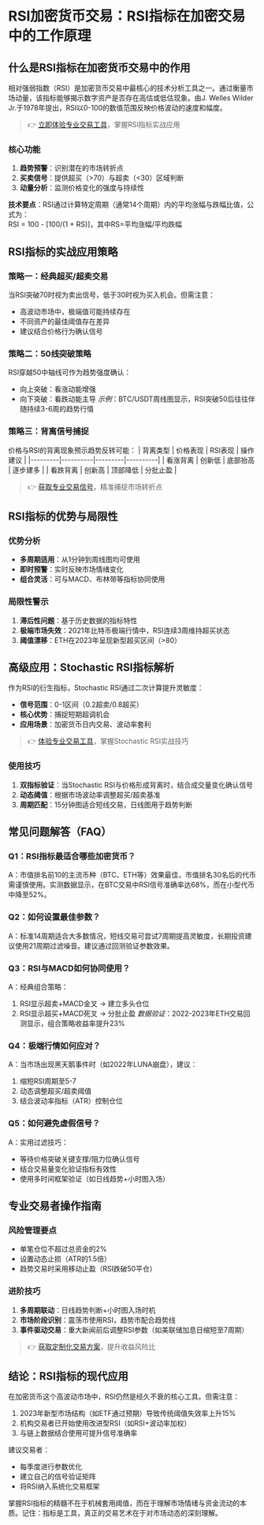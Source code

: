 # RSI加密货币交易：RSI指标在加密交易中的工作原理

## 什么是RSI指标在加密货币交易中的作用

相对强弱指数（RSI）是加密货币交易中最核心的技术分析工具之一。通过衡量市场动量，该指标能够揭示数字资产是否存在高估或低估现象。由J. Welles Wilder Jr.于1978年提出，RSI以0-100的数值范围反映价格波动的速度和幅度。

> 👉 [立即体验专业交易工具](https://bit.ly/okx_welcome)，掌握RSI指标实战应用

### 核心功能
1. **趋势预警**：识别潜在的市场转折点
2. **买卖信号**：提供超买（>70）与超卖（<30）区域判断
3. **动量分析**：监测价格变化的强度与持续性

**技术要点**：RSI通过计算特定周期（通常14个周期）内的平均涨幅与跌幅比值，公式为：  
RSI = 100 - [100/(1 + RS)]，其中RS=平均涨幅/平均跌幅

## RSI指标的实战应用策略

### 策略一：经典超买/超卖交易
当RSI突破70时视为卖出信号，低于30时视为买入机会。但需注意：
- 高波动市场中，极端值可能持续存在
- 不同资产的最佳阈值存在差异
- 建议结合价格行为确认信号

### 策略二：50线突破策略
RSI穿越50中轴线可作为趋势强度确认：
- 向上突破：看涨动能增强
- 向下突破：看跌动能主导
*示例*：BTC/USDT周线图显示，RSI突破50后往往伴随持续3-6周的趋势行情

### 策略三：背离信号捕捉
价格与RSI的背离现象预示趋势反转可能：
| 背离类型 | 价格表现 | RSI表现 | 操作建议 |
|---------|----------|---------|----------|
| 看涨背离 | 创新低 | 底部抬高 | 逐步建多 |
| 看跌背离 | 创新高 | 顶部降低 | 分批止盈 |

> 👉 [获取专业交易信号](https://bit.ly/okx_welcome)，精准捕捉市场转折点

## RSI指标的优势与局限性

### 优势分析
- **多周期适用**：从1分钟到周线图均可使用
- **即时预警**：实时反映市场情绪变化
- **组合灵活**：可与MACD、布林带等指标协同使用

### 局限性警示
1. **滞后性问题**：基于历史数据的指标特性
2. **极端市场失效**：2021年比特币极端行情中，RSI连续3周维持超买状态
3. **阈值漂移**：ETH在2023年呈现新型超买区间（>80）

## 高级应用：Stochastic RSI指标解析

作为RSI的衍生指标，Stochastic RSI通过二次计算提升灵敏度：
- **信号范围**：0-1区间（0.2超卖/0.8超买）
- **核心优势**：捕捉短期超调机会
- **应用场景**：加密货币日内交易、波动率套利

> 👉 [体验专业交易工具](https://bit.ly/okx_welcome)，掌握Stochastic RSI实战技巧

### 使用技巧
1. **双指标验证**：当Stochastic RSI与价格形成背离时，结合成交量变化确认信号
2. **动态阈值**：根据市场波动率调整超买/超卖基准
3. **周期匹配**：15分钟图适合短线交易，日线图用于趋势判断

## 常见问题解答（FAQ）

### Q1：RSI指标最适合哪些加密货币？
A：市值排名前10的主流币种（BTC、ETH等）效果最佳，市值排名30名后的代币需谨慎使用。实测数据显示，在BTC交易中RSI信号准确率达68%，而在小型代币中降至52%。

### Q2：如何设置最佳参数？
A：标准14周期适合大多数情况，短线交易可尝试7周期提高灵敏度，长期投资建议使用21周期过滤噪音。建议通过回测验证参数效果。

### Q3：RSI与MACD如何协同使用？
A：经典组合策略：
1. RSI显示超卖+MACD金叉 → 建立多头仓位
2. RSI显示超买+MACD死叉 → 分批止盈
*数据验证*：2022-2023年ETH交易回测显示，组合策略收益率提升23%

### Q4：极端行情如何应对？
A：当市场出现黑天鹅事件时（如2022年LUNA崩盘），建议：
1. 缩短RSI周期至5-7
2. 动态调整超买/超卖阈值
3. 结合波动率指标（ATR）控制仓位

### Q5：如何避免虚假信号？
A：实用过滤技巧：
- 等待价格突破关键支撑/阻力位确认信号
- 结合交易量变化验证指标有效性
- 使用多时间框架验证（如日线趋势+小时图入场）

## 专业交易者操作指南

### 风险管理要点
- 单笔仓位不超过总资金的2%
- 设置动态止损（ATR的1.5倍）
- 趋势交易时采用移动止盈（RSI跌破50平仓）

### 进阶技巧
1. **多周期联动**：日线趋势判断+小时图入场时机
2. **市场阶段识别**：震荡市使用RSI，趋势市配合趋势线
3. **事件驱动交易**：重大新闻前后调整RSI参数（如美联储加息日缩短至7周期）

> 👉 [获取定制化交易方案](https://bit.ly/okx_welcome)，提升收益风险比

## 结论：RSI指标的现代应用

在加密货币这个高波动市场中，RSI仍然是经久不衰的核心工具。但需注意：
1. 2023年新型市场结构（如ETF通过预期）导致传统阈值失效率上升15%
2. 机构交易者已开始使用改进型RSI（如RSI+波动率加权）
3. 与链上数据结合使用可提升信号准确率

建议交易者：
- 每季度进行参数优化
- 建立自己的信号验证矩阵
- 将RSI纳入系统化交易框架

掌握RSI指标的精髓不在于机械套用阈值，而在于理解市场情绪与资金流动的本质。记住：指标是工具，真正的交易艺术在于对市场动态的深刻理解。